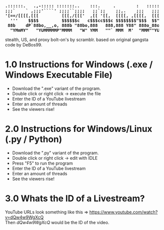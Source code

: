 <pre><b>
.::::::.   .,-::::: :::::::..    :::.     .        :   :::::::.   :::     :::::::.      ...   ::::::::::::
;;;`    ` ,;;;'````' ;;;;``;;;;   ;;`;;    ;;,.    ;;;   ;;;'';;'  ;;;      ;;;'';;'  .;;;;;;;.;;;;;;;;''''
'[==/[[[[,[[[         [[[,/[[['  ,[[ '[[,  [[[[, ,[[[[,  [[[__[[|. [[[      [[[__[[|.,[[     '[[,   [[     
  '''    $$$$         $$$$$$c   c$$$cc$$$c $$$$$$$$"$$$  $$"'"'Y$$ $$'      $$'"''Y$$$$$,     $$$   $$     
 88b    dP`88bo,__,o, 888b "88bo,888   888,888 Y88" 888o_88o,,od8Po88oo,.___88o,,od8P"888,_ _,88P   88,    
  "YMmMY"   "YUMMMMMP"MMMM   "W" YMM   ""` MMM  M'  "MMM""YUMMMP" ""YUMMM""YUMMMP"   "YMMMMMP"      MMM    
</pre></b>
 stealth, US, and proxy bolt-on's by scramblr. based on original gangsta code by DeBos99. 



# 1.0 Instructions for Windows (.exe / Windows Executable File)

 - Download the ".exe" variant of the program.
 - Double click or right click -> execute the file
 - Enter the ID of a YouTube livestream
 - Enter an amount of threads
 - See the viewers rise!

# 2.0 Instructions for Windows/Linux (.py / Python)
 - Download the ".py" variant of the program.
 - Double click or right click -> edit with IDLE
 - Press "F5" to run the program
 - Enter the ID of a YouTube livestream
 - Enter an amount of threads
 - See the viewers rise!

# 3.0 Whats the ID of a Livestream?

YouTube URLs look something like this => https://www.youtube.com/watch?v=dQw4w9WgXcQ <br />
Then _dQw4w9WgXcQ_ would be the ID of the video.
